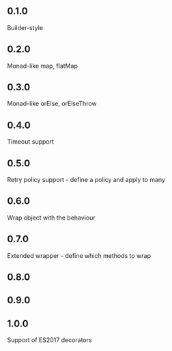 0.1.0
---
Builder-style

0.2.0
---
Monad-like map, flatMap

0.3.0
---
Monad-like orElse, orElseThrow

0.4.0
---
Timeout support

0.5.0
---
Retry policy support - define a policy and apply to many 

0.6.0
---
Wrap object with the behaviour

0.7.0
---
Extended wrapper - define which methods to wrap

0.8.0
---

0.9.0
---

1.0.0
---
Support of ES2017 decorators